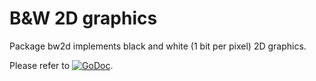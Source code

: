 # B&W 2D graphics

Package bw2d implements black and white (1 bit per pixel) 2D graphics.

Please refer to [![GoDoc](https://godoc.org/github.com/maruel/dlibox/go/bw2d?status.svg)](https://godoc.org/github.com/maruel/dlibox/go/bw2d).
